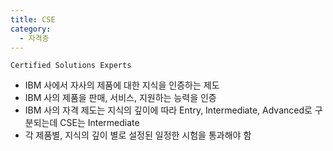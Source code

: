 ```yaml
---
title: CSE
category:
  - 자격증
---
```


`Certified Solutions Experts`

- IBM 사에서 자사의 제품에 대한 지식을 인증하는 제도
- IBM 사의 제품을 판매, 서비스, 지원하는 능력을 인증
- IBM 사의 자격 제도는 지식의 깊이에 따라 Entry, Intermediate, Advanced로 구분되는데 CSE는 Intermediate
- 각 제품별, 지식의 깊이 별로 설정된 일정한 시험을 통과해야 함
